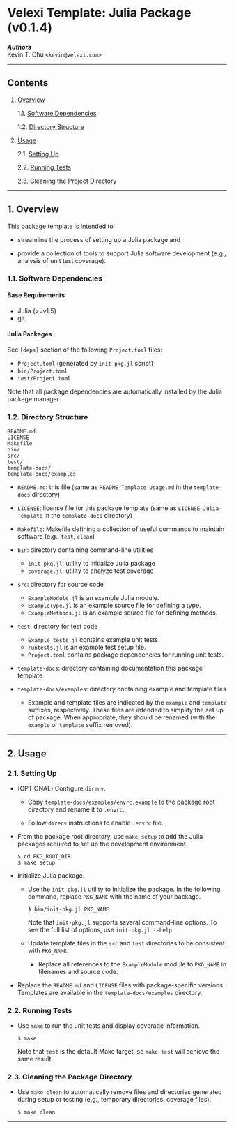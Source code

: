 Velexi Template: Julia Package (v0.1.4)
=======================================

___Authors___  
Kevin T. Chu `<kevin@velexi.com>`

------------------------------------------------------------------------------

Contents
--------

1. [Overview][#1]

    1.1. [Software Dependencies][#1.1]

    1.2. [Directory Structure][#1.2]

2. [Usage][#2]

    2.1. [Setting Up][#2.1]

    2.2. [Running Tests][#2.2]

    2.3. [Cleaning the Project Directory][#2.3]

------------------------------------------------------------------------------

## 1. Overview

This package template is intended to

* streamline the process of setting up a Julia package and

* provide a collection of tools to support Julia software development (e.g.,
  analysis of unit test coverage).

### 1.1. Software Dependencies

#### Base Requirements

* Julia (>=v1.5)
* git

#### Julia Packages ####

See `[deps]` section of the following `Project.toml` files:

* `Project.toml` (generated by `init-pkg.jl` script)
* `bin/Project.toml`
* `test/Project.toml`

Note that all package dependencies are automatically installed by the Julia
package manager.

### 1.2. Directory Structure

    README.md
    LICENSE
    Makefile
    bin/
    src/
    test/
    template-docs/
    template-docs/examples

* `README.md`: this file (same as `README-Template-Usage.md` in the
  `template-docs` directory)

* `LICENSE`: license file for this package template (same as
  `LICENSE-Julia-Template` in the `template-docs` directory)

* `Makefile`: Makefile defining a collection of useful commands to maintain
  software (e.g., `test`, `clean`)

* `bin`: directory containing command-line utilities

    * `init-pkg.jl`: utility to initialize Julia package
    * `coverage.jl`: utility to analyze test coverage

* `src`: directory for source code

    * `ExampleModule.jl` is an example Julia module.
    * `ExampleType.jl` is an example source file for defining a type.
    * `ExampleMethods.jl` is an example source file for defining methods.

* `test`: directory for test code

    * `Example_tests.jl` contains example unit tests.
    * `runtests.jl` is an example test setup file.
    * `Project.toml` contains package dependencies for running unit tests.

* `template-docs`: directory containing documentation this package template

* `template-docs/examples`: directory containing example and template files

    * Example and template files are indicated by the `example` and `template`
      suffixes, respectively. These files are intended to simplify the set up
      of package. When appropriate, they should be renamed (with the `example`
      or `template` suffix removed).

------------------------------------------------------------------------------

## 2. Usage

### 2.1. Setting Up

* (OPTIONAL) Configure `direnv`.

    * Copy `template-docs/examples/envrc.example` to the package root directory
      and rename it to `.envrc`.

    * Follow `direnv` instructions to enable `.envrc` file.

* From the package root directory, use `make setup` to add the Julia packages
  required to set up the development environment.

  ```shell
  $ cd PKG_ROOT_DIR
  $ make setup
  ```

* Initialize Julia package.

    * Use the `init-pkg.jl` utility to initialize the package. In the following
      command, replace `PKG_NAME` with the name of your package.

      ```shell
      $ bin/init-pkg.jl PKG_NAME
      ```

      Note that `init-pkg.jl` supports several command-line options. To see the
      full list of options, use `init-pkg.jl --help`.

    * Update template files in the `src` and `test` directories to be
      consistent with `PKG_NAME`.

      * Replace all references to the `ExampleModule` module to `PKG_NAME` in
        filenames and source code.

* Replace the `README.md` and `LICENSE` files with package-specific versions.
  Templates are available in the `template-docs/examples` directory.

### 2.2. Running Tests

* Use `make` to run the unit tests and display coverage information.

  ```shell
  $ make
  ```

  Note that `test` is the default Make target, so `make test` will achieve the
  same result.

### 2.3. Cleaning the Package Directory

* Use `make clean` to automatically remove files and directories generated
  during setup or testing (e.g., temporary directories, coverage files).

  ```shell
  $ make clean
  ```

------------------------------------------------------------------------------

[-----------------------------INTERNAL LINKS-----------------------------]: #

[#1]: #1-overview
[#1.1]: #11-software-dependencies
[#1.2]: #12-directory-structure

[#2]: #2-usage
[#2.1]: #21-setting-up
[#2.2]: #22-running-tests
[#2.3]: #23-cleaning-the-package-directory

[#3]: #3-references
